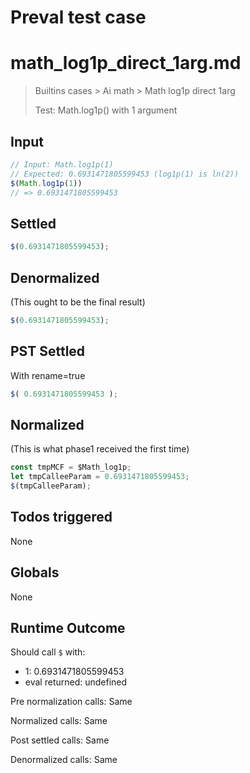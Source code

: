 # Preval test case

# math_log1p_direct_1arg.md

> Builtins cases > Ai math > Math log1p direct 1arg
>
> Test: Math.log1p() with 1 argument

## Input

`````js filename=intro
// Input: Math.log1p(1)
// Expected: 0.6931471805599453 (log1p(1) is ln(2))
$(Math.log1p(1))
// => 0.6931471805599453
`````


## Settled


`````js filename=intro
$(0.6931471805599453);
`````


## Denormalized
(This ought to be the final result)

`````js filename=intro
$(0.6931471805599453);
`````


## PST Settled
With rename=true

`````js filename=intro
$( 0.6931471805599453 );
`````


## Normalized
(This is what phase1 received the first time)

`````js filename=intro
const tmpMCF = $Math_log1p;
let tmpCalleeParam = 0.6931471805599453;
$(tmpCalleeParam);
`````


## Todos triggered


None


## Globals


None


## Runtime Outcome


Should call `$` with:
 - 1: 0.6931471805599453
 - eval returned: undefined

Pre normalization calls: Same

Normalized calls: Same

Post settled calls: Same

Denormalized calls: Same
